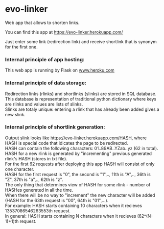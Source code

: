 # evo-linker
Web app that allows to shorten links.

You can find this app at https://evo-linker.herokuapp.com/

Just enter some link (redirection link) and receive shortlink that is synonym for the first one.

### Internal principle of app hosting: 
This web app is running by Flask on www.heroku.com

### Internal principle of data storage: 
Redirection links (rlinks) and shortlinks (slinks) are stored in SQL database.  
This database is representation of traditional python dictionary where keys are rlinks and values are lists of slinks.  
Slinks are totaly unique: entering a rlink that has already been added gives a new slink.

### Internal principle of shortlink generation: 
Output slink looks like https://evo-linker.herokuapp.com/HASH, where HASH is special code that idicates the page to be redirected.  
HASH can contain the following characters: 01..89AB..YZab..yz (62 in total).  
HASH for a new rlink is generated by "incrementing" previous generated rlink's HASH (stores in txt file).   
For the first 62 requests after deploying this app HASH will consist of only one character.  
HASH for the first request is "0", the second is "1",.., 11th is "A",.., 36th is "Z", 37th is "a",.., 62th is "z".  
The only thing that determines view of HASH for some rlink - number of HASHes generated in all the time.  
When there will be no way to "increment" the new character will be added (HASH for the 63th request is "00", 64th is "01",...).   
For example: HASH starts containing 10 characters when it recieves 13537086546263553th request.  
In general: HASH starts containing N characters when it recieves (62^(N-1)+1)th request.

